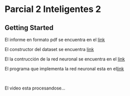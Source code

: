 <h1>Parcial 2 Inteligentes 2</h1>
<h2>Getting Started</h2>
<p>El informe en formato pdf se encuentra en el <a href='./docs/documentos.pdf'>link</a></p>
<p>El constructor del dataset se encuentra <a href='./dataset_builder.py'>link</a></p>
<p>El la contrucción de la red neuronal se encuentra en el <a href='./CNN.py'>link</a></p>
<p>El programa que implementa la red neuronal esta en el<a href='./main.py'>link</a></p>
<br>
<p>El video esta procesandose...</p>